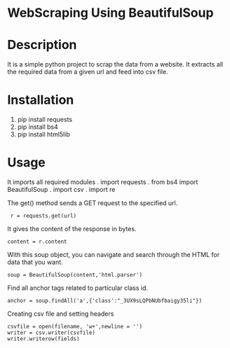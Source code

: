 # WebScraping Using BeautifulSoup

# Description

 It is a simple python project to scrap the data from a website.
 It extracts all the required data from a given url and feed into csv file.
 
# Installation

1. pip install requests
2. pip install bs4
3. pip install html5lib

# Usage

  It imports all required modules
    . import requests
    . from bs4 import BeautifulSoup
    . import csv
    . import re
    
  The get() method sends a GET request to the specified url.
  
     r = requests.get(url) 
  
  It gives the content of the response in bytes.
  
    content = r.content
    
  With this soup object, you can navigate and search through the HTML for data that you want.
  
    soup = BeautifulSoup(content,'html.parser')
    
  Find all anchor tags related to particular class id.
  
    anchor = soup.findAll('a',{'class':"_3UX9sLQPbNUbfbaigy35li"})
    
  Creating csv file and setting headers
  
    csvfile = open(filename, 'w+',newline = '')
    writer = csv.writer(csvfile)
    writer.writerow(fields)  
